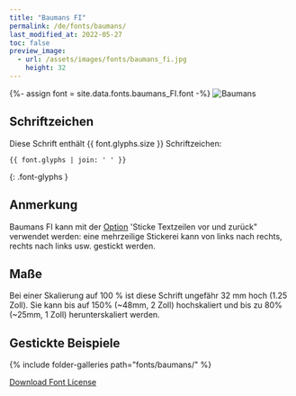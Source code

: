 ```yaml
---
title: "Baumans FI"
permalink: /de/fonts/baumans/
last_modified_at: 2022-05-27
toc: false
preview_image:
  - url: /assets/images/fonts/baumans_fi.jpg
    height: 32
---
```

{%- assign font = site.data.fonts.baumans_FI.font -%}
![Baumans](/assets/images/fonts/baumans_fi.jpg)

## Schriftzeichen

Diese Schrift enthält  {{ font.glyphs.size }} Schriftzeichen:

```
{{ font.glyphs | join: ' ' }}
```
{: .font-glyphs }
 
## Anmerkung

Baumans FI kann mit der [Option](https://inkstitch.org/de/docs/lettering/#optionen) 'Sticke Textzeilen vor und zurück" verwendet werden: eine mehrzeilige Stickerei kann von links nach rechts, rechts nach links usw. gestickt werden.

## Maße

Bei einer Skalierung auf 100 % ist diese Schrift ungefähr 32 mm hoch (1.25 Zoll).
Sie kann bis auf 150% (~48mm, 2 Zoll) hochskaliert und bis zu 80% (~25mm, 1 Zoll) herunterskaliert werden.

## Gestickte Beispiele

{% include folder-galleries path="fonts/baumans/" %}

[Download Font License](https://github.com/inkstitch/inkstitch/tree/main/fonts/baumans_FI/LICENSE)
